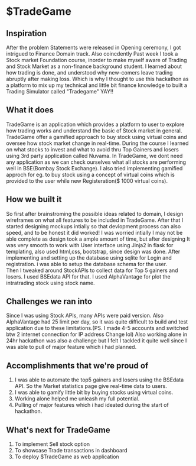 # $TradeGame

## Inspiration
After the problem Statements were released in Opening ceremony, I got intrigued to Finance Domain track. Also coincdently Past week I took a Stock market Foundation course, inorder to make myself aware of Trading and Stock Market as a non-finance background student. I learned about how trading is done, and understood why new-comers leave trading abruptly after making loss. 
Which is why I thought to use this hackathon as a platform to mix up my technical and little bit finance knowledge to built a Trading Simulator called "Tradegame" YAY!! 
## What it does
TradeGame is an application  which provides a platform to user to explore how trading works and understand the basic of Stock market in general.
TradeGame offer a gamified approach to buy stock using virtual coins and oversee how stock market change in real-time.
During the course I learned on what stocks to invest and what to avoid thru Top Gainers and losers using 3rd party application called Nuvama. In TradeGame, we dont need any application as we can check ourselves what all stocks are performing well in BSE(Bombay Stock Exchange).
I also tried implementing gamified approch for eg. to buy stock using a concept of virtual coins which is provided to the user while new Registeration($ 1000 virtual coins). 
## How we built it
So first after brainstroming the possible ideas related to domain, I design wireframes on what all features to  be included in TradeGame. 
After that I started designing mockups intially so that devlopment process can also speed, and to be honest it did worked! I was worried intially I may not be able complete as design took a ample amount of time, but after designing It was  very smooth to work  with User interface using Jinja2 in flask for templating, also used html,css, bootstrap, since design was done. After implementing and setting up the database using sqlite for Login and registration. i was able to setup the database schema for the user.  
Then I tweaked around StockAPIs to collect data for Top 5 gainers and losers. I used BSEdata API for that. I used AlphaVantage for plot the intratrading stock using stock name. 
## Challenges we ran into
Since I was using Stock APIs, many APIs were paid version. 
Also AlphaVantage had 25 limit per day, so it was quite difficult to build and test application due to these limitations.(PS. I made 4-5 accounts and switched btw 2 internet connection for IP address Change lol) 
Also working alone in 24hr hackathon was also a challenge but I felt I tackled it quite well since I was able to pull of major feature which i had planned.
## Accomplishments that we're proud of
1. I was able to automate the top5 gainers and losers using the BSEdata API. So the Market statistics page give real-time data to users.
2. I was able to gamify little bit by buying stocks using virtual coins. 
3. Working alone helped me unleash my full potential.
4. Pulling of major features which i had ideated during the start of hackathon.

## What's next for TradeGame
1. To implement Sell stock option
2. To showcase Trade transactions in dashboard
3. To deploy $TradeGame as web application 
